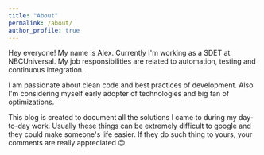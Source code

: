 ```yaml
---
title: "About"
permalink: /about/
author_profile: true
---
```


Hey everyone! My name is Alex.
Currently I'm working as a SDET at NBCUniversal. My job responsibilities are related to automation, testing and continuous integration. 

I am passionate about clean code and best practices of development.  Also I'm considering myself early adopter of technologies and big fan of optimizations. 

This blog is created to document all the solutions I came to during my day-to-day work. Usually these things can be extremely difficult to google and they could make someone's life easier. If they do such thing to yours, your comments are really appreciated :blush: